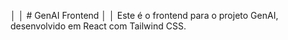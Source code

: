 │   │   # GenAI Frontend
│   │   Este é o frontend para o projeto GenAI, desenvolvido em React com Tailwind CSS.
